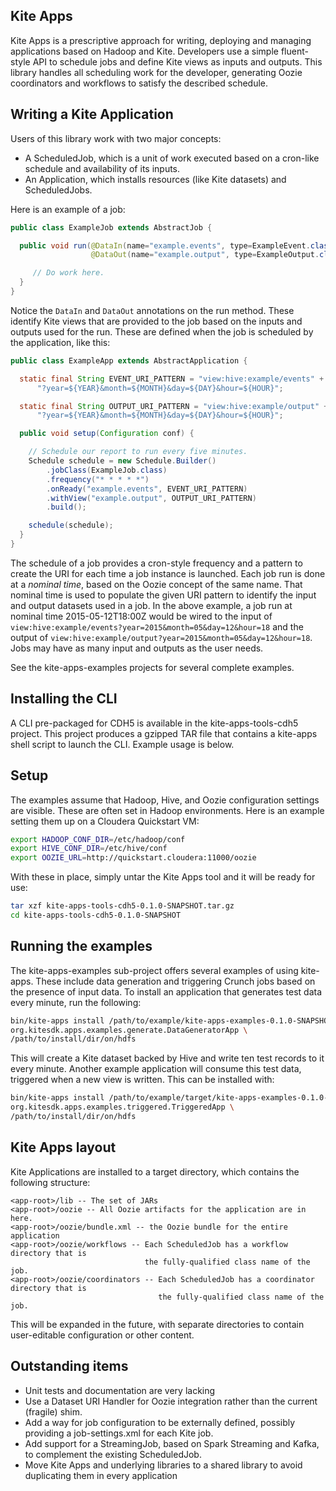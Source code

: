 ## Kite Apps
Kite Apps is a prescriptive approach for writing, deploying and managing applications based on Hadoop and Kite. Developers use a simple fluent-style API to schedule jobs and define Kite views as inputs and outputs. This library handles all scheduling work for the developer, generating Oozie coordinators and workflows to satisfy the described schedule.

## Writing a Kite Application
Users of this library work with two major concepts:

* A ScheduledJob, which is a unit of work executed based on a cron-like schedule and availability of its inputs.
* An Application, which installs resources (like Kite datasets) and ScheduledJobs.

Here is an example of a job:

```java
public class ExampleJob extends AbstractJob {

  public void run(@DataIn(name="example.events", type=ExampleEvent.class) View<ExampleEvent> input,
                  @DataOut(name="example.output", type=ExampleOutput.class) View<ExampleOutput> output) {

     // Do work here.
  }
}
```

Notice the ```DataIn``` and ```DataOut``` annotations on the run method. These identify Kite views that are provided to the job based on the inputs and outputs used for the run. These are defined when the job is scheduled by the application, like this:

```java
public class ExampleApp extends AbstractApplication {

  static final String EVENT_URI_PATTERN = "view:hive:example/events" +
      "?year=${YEAR}&month=${MONTH}&day=${DAY}&hour=${HOUR}";

  static final String OUTPUT_URI_PATTERN = "view:hive:example/output" +
      "?year=${YEAR}&month=${MONTH}&day=${DAY}&hour=${HOUR}";

  public void setup(Configuration conf) {

    // Schedule our report to run every five minutes.
    Schedule schedule = new Schedule.Builder()
        .jobClass(ExampleJob.class)
        .frequency("* * * * *")
        .onReady("example.events", EVENT_URI_PATTERN)
        .withView("example.output", OUTPUT_URI_PATTERN)
        .build();

    schedule(schedule);
  }
}
```

The schedule of a job provides a cron-style frequency and a pattern to create the URI for each time a job instance is launched. Each job run is done at a _nominal time_, based on the Oozie concept of the same name. That nominal time is used to populate the given URI pattern to identify the input and output datasets used in a job. In the above example, a job run at nominal time 2015-05-12T18:00Z would be wired to the input of ```view:hive:example/events?year=2015&month=05&day=12&hour=18``` and the output of ```view:hive:example/output?year=2015&month=05&day=12&hour=18```. Jobs may have as many input and outputs as the user needs.

See the kite-apps-examples projects for several complete examples.

## Installing the CLI
A CLI pre-packaged for CDH5 is available in the kite-apps-tools-cdh5 project. This project produces a gzipped TAR file that contains a kite-apps shell script to launch the CLI. Example usage is below.

## Setup
The examples assume that Hadoop, Hive, and Oozie configuration settings are visible. These are often set in Hadoop environments. Here is an example setting them up on a Cloudera Quickstart VM:

```bash
export HADOOP_CONF_DIR=/etc/hadoop/conf
export HIVE_CONF_DIR=/etc/hive/conf
export OOZIE_URL=http://quickstart.cloudera:11000/oozie
```

With these in place, simply untar the Kite Apps tool and it will be ready for use:

```bash
tar xzf kite-apps-tools-cdh5-0.1.0-SNAPSHOT.tar.gz
cd kite-apps-tools-cdh5-0.1.0-SNAPSHOT
```

## Running the examples
The kite-apps-examples sub-project offers several examples of using kite-apps. These include data generation and triggering Crunch jobs based on the presence of input data. To install an application that generates test data every minute, run the following:

```bash
bin/kite-apps install /path/to/example/kite-apps-examples-0.1.0-SNAPSHOT.jar \
org.kitesdk.apps.examples.generate.DataGeneratorApp \
/path/to/install/dir/on/hdfs
```

This will create a Kite dataset backed by Hive and write ten test records to it every minute. Another example application will consume this test data, triggered when a new view is written. This can be installed with:

```bash
bin/kite-apps install /path/to/example/target/kite-apps-examples-0.1.0-SNAPSHOT.jar \
org.kitesdk.apps.examples.triggered.TriggeredApp \
/path/to/install/dir/on/hdfs
```

## Kite Apps layout
Kite Applications are installed to a target directory, which contains the following structure:

```
<app-root>/lib -- The set of JARs 
<app-root>/oozie -- All Oozie artifacts for the application are in here.
<app-root>/oozie/bundle.xml -- the Oozie bundle for the entire application
<app-root>/oozie/workflows -- Each ScheduledJob has a workflow directory that is 
                              the fully-qualified class name of the job.
<app-root>/oozie/coordinators -- Each ScheduledJob has a coordinator directory that is 
                                 the fully-qualified class name of the job.
```

This will be expanded in the future, with separate directories to contain user-editable configuration or other content.

## Outstanding items
* Unit tests and documentation are very lacking
* Use a Dataset URI Handler for Oozie integration rather than the current (fragile) shim.
* Add a way for job configuration to be externally defined, possibly providing a job-settings.xml for each Kite job.
* Add support for a StreamingJob, based on Spark Streaming and Kafka, to complement the existing ScheduledJob.
* Move Kite Apps and underlying libraries to a shared library to avoid duplicating them in every application

